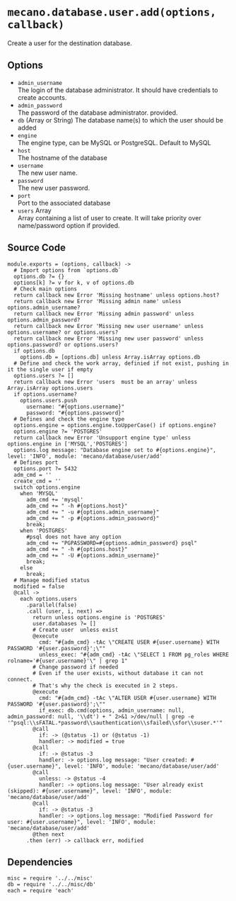 
# `mecano.database.user.add(options, callback)`

Create a user for the destination database.

## Options

*   `admin_username`   
    The login of the database administrator. It should have credentials to create accounts.
*   `admin_password`   
    The password of the database administrator.
    provided.
*   `db` (Array or String)
    The database name(s) to which the user should be added
*   `engine`      
    The engine type, can be MySQL or PostgreSQL. Default to MySQL
*   `host`   
    The hostname of the database
*   `username`   
    The new user name.
*   `password`   
    The new user password.
*   `port`   
    Port to the associated database
*   `users` Array   
    Array containing a list of user to create. It will take priority over name/password
    option if provided.

## Source Code

    module.exports = (options, callback) ->
      # Import options from `options.db`
      options.db ?= {}
      options[k] ?= v for k, v of options.db
      # Check main options
      return callback new Error 'Missing hostname' unless options.host?
      return callback new Error 'Missing admin name' unless options.admin_username?
      return callback new Error 'Missing admin password' unless options.admin_password?
      return callback new Error 'Missing new user username' unless options.username? or options.users?
      return callback new Error 'Missing new user password' unless options.password? or options.users?
      if options.db
        options.db = [options.db] unless Array.isArray options.db
      # Define and check the work array, definied if not exist, pushing in it the single user if empty
      options.users ?= []
      return callback new Error 'users  must be an array' unless Array.isArray options.users
      if options.username?
        options.users.push
          username: "#{options.username}"
          password: "#{options.password}"
      # Defines and check the engine type 
      options.engine = options.engine.toUpperCase() if options.engine?
      options.engine ?= 'POSTGRES'
      return callback new Error 'Unsupport engine type' unless options.engine in ['MYSQL','POSTGRES']
      options.log message: "Database engine set to #{options.engine}", level: 'INFO', module: 'mecano/database/user/add'
      # Defines port
      options.port ?= 5432      
      adm_cmd = ''
      create_cmd = ''
      switch options.engine
        when 'MYSQL'
          adm_cmd += 'mysql'
          adm_cmd += " -h #{options.host}"
          adm_cmd += " -u #{options.admin_username}"
          adm_cmd += " -p #{options.admin_password}"
          break;
        when 'POSTGRES'
          #psql does not have any option
          adm_cmd += "PGPASSWORD=#{options.admin_password} psql"
          adm_cmd += " -h #{options.host}"
          adm_cmd += " -U #{options.admin_username}"
          break;
        else
          break;
      # Manage modified status
      modified = false
      @call ->
        each options.users 
          .parallel(false)
          .call (user, i, next) =>
            return unless options.engine is 'POSTGRES'
            user.databases ?= []
            # Create user  unless exist
            @execute
              cmd: "#{adm_cmd} -tAc \"CREATE USER #{user.username} WITH PASSWORD '#{user.password}';\""
              unless_exec: "#{adm_cmd} -tAc \"SELECT 1 FROM pg_roles WHERE rolname='#{user.username}'\" | grep 1"
            # Change password if needed
            # Even if the user exists, without database it can not connect.
            # That's why the check is executed in 2 steps.
            @execute
              cmd: "#{adm_cmd} -tAc \"ALTER USER #{user.username} WITH PASSWORD '#{user.password}';\""
              if_exec: db.cmd(options, admin_username: null, admin_password: null, '\\dt') + " 2>&1 >/dev/null | grep -e '^psql:\\sFATAL.*password\\sauthentication\\sfailed\\sfor\\suser.*'"
            @call 
              if: -> (@status -1) or (@status -1)
              handler: -> modified = true
            @call 
              if: -> @status -3
              handler: -> options.log message: "User created: #{user.username}", level: 'INFO', module: 'mecano/database/user/add'
            @call 
              unless: -> @status -4
              handler: -> options.log message: "User already exist (skipped): #{user.username}", level: 'INFO', module: 'mecano/database/user/add'
            @call 
              if: -> @status -3
              handler: -> options.log message: "Modified Password for user: #{user.username}", level: 'INFO', module: 'mecano/database/user/add'
            @then next
          .then (err) -> callback err, modified
      


## Dependencies

    misc = require '../../misc'
    db = require '../../misc/db'
    each = require 'each'
